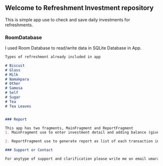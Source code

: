 ## Welcome to Refreshment Investment repository

This is simple app use to check and save daily investments for refreshments.

### RoomDatabase

I used Room Database to read/write data in SQLite Database in App.

```markdown
Types of refreshment already included in app

# Biscuit
# Glass
# Milk
# Namakpara
# Other
# Samosa 
# Self
# Sugar
# Tea
# Tea Leaves


### Report

This app has two fragments, MainFragment and ReportFragment
1. MainFragment use to enter investment detail and adding balance (give to office boy for ease so he does not ask daily for money to buy investment) and we can also look in report like how much we invested in month.

2. ReportFragment use to generate report as list of each transaction in cardview in recylerview by start date and end date.

### Support or Contact

For anytype of support and clarification please write me on email umarata.cse4@gmail.com.
